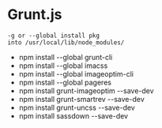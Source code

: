 # Grunt.js

    -g or --global install pkg 
    into /usr/local/lib/node_modules/

* npm install --global grunt-cli
* npm install --global imacss
* npm install --global imageoptim-cli
* npm install --global pageres
* npm install grunt-imageoptim --save-dev
* npm install grunt-smartrev --save-dev
* npm install grunt-uncss --save-dev
* npm install sassdown --save-dev

